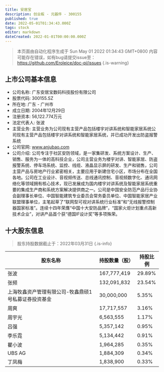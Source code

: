 ```yaml
---
title: 安居宝
description: 创业板 - 元器件 - 300155
published: true
date: 2022-05-01T01:34:43.000Z
tags: stock
editor: markdown
dateCreated: 2022-01-01T00:00:00.000Z
---
```


> 本页面由自动化程序生成于 Sun May 01 2022 01:34:43 GMT+0800
> 内容可能存在错误，如有bug请提交issue至：https://github.com/Eroleice/doc-pi/issues
{.is-warning}

## 上市公司基本信息
- 公司名称: 广东安居宝数码科技股份有限公司
- 股票代码: 300155.SZ
- 所在地: 广东 - 广州市
- 成立日期: 2004年12月29日
- 注册资本: 56,122.774万元
- 法定代表人: 张波
- 主营业务: 主营业务为公司现有主营产品包括楼宇对讲系统和智能家居系统公司现有主营产品包括楼宇对讲系统和智能家居系统，并已成功开发出防盗报警系统
- 公司官网: www.anjubao.com
- 公司介绍: 公司专注于社区安防领域，是一家集研发、系统方案设计、生产、销售、服务为一体的高科技企业，公司主营业务为楼宇对讲、智能家居、防盗报警系统、停车场系统、监控、线缆、液晶显示屏的研发、生产和销售，公司主营产品与房地产行业紧密相关，主要应用于新建住宅小区，市场分布在全国各地。公司在工业设计、音视频传送、总线通讯控制、音视频数字化、通讯网络化等领域拥有核心技术，现已发展成为国内楼宇对讲系统及智能家居系统重要的集成生产商和系统方案解决提供商之一。公司是中国安全防范产品行业协会副理事长单位、中国智能建筑专业委员会常务委员单位、中国智能家居产业联盟理事单位，主笔起草了“联网型可视对讲系统行业标准”和“无线报警控制器国家标准”。连续十四年荣膺“中国十大安防品牌”，“国家火炬计划重点高新技术企业”，对讲产品首个获“德国IF设计奖”等多项殊荣。


## 十大股东信息
> 股东持股数据截止于：2022年03月31日
{.is-info}

| 股东名称 | 持股数量（股） | 持股比例 |
| --- | --- | --- |
| 张波 | 167,777,419 | 29.89% |
| 张频 | 132,091,832 | 23.54% |
| 上海牧鑫资产管理有限公司-牧鑫鼎硕1号私募证券投资基金 | 30,000,000 | 5.35% |
| 周爽 | 17,717,557 | 3.16% |
| 周宇光 | 6,563,555 | 1.17% |
| 吕强 | 5,357,142 | 0.95% |
| 李乐霓 | 5,134,442 | 0.91% |
| 瞿小波 | 1,964,285 | 0.35% |
| UBS AG | 1,884,309 | 0.34% |
| 丁凤梅 | 1,838,900 | 0.33% |




